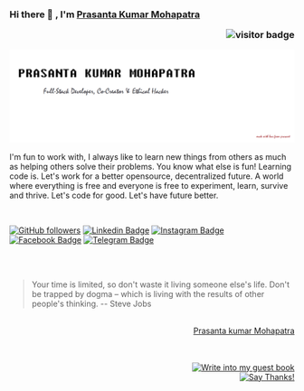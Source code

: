 ### Hi there 👋 , I'm [Prasanta Kumar Mohapatra](https://www.github.com/prasanta-mohapatra) <p  align="right"><img src="https://visitor-badge.laobi.icu/badge?page_id=prasanta-mohapatra" alt="visitor badge"/></p>

<!--
**prasanta-mohapatra/prasanta-mohapatra** is a ✨ _special_ ✨ repository because its `README.md` (this file) appears on your GitHub profile.

Here are some ideas to get you started:

- 🔭 I’m currently working on ...
- 🌱 I’m currently learning ...
- 👯 I’m looking to collaborate on ...
- 🤔 I’m looking for help with ...
- 💬 Ask me about ...
- 📫 How to reach me: ...
- 😄 Pronouns: ...
- ⚡ Fun fact: ...
-->
![Prasanta Kumar Mohapatra](https://github.com/prasanta-mohapatra/prasanta-mohapatra/blob/master/CO.png?raw=true)


I'm fun to work with, I always like to learn new things from others as much as helping others solve their problems. You know what else is fun! Learning code is. Let's work for a better opensource, decentralized future. A world where everything is free and everyone is free to experiment, learn, survive and thrive. Let's code for good. Let's have future better.

<br/>

[![GitHub followers](https://img.shields.io/github/followers/prasanta-mohapatra?style=social)](https://www.github.com/prasanta-mohapatra)
[![Linkedin Badge](https://img.shields.io/badge/-paacifik-blue?style=flat-square&logo=Linkedin&logoColor=white&link=https://www.linkedin.com/in/prasanta-mohapatra/)](https://www.linkedin.com/in/prasanta-mohapatra/)
[![Instagram Badge](https://img.shields.io/badge/-strange_._r-purple?style=flat-square&logo=Instagram&logoColor=white&link=https://www.instagram.com/strange_._r/)](https://www.instagram.com/strange_._r/)
[![Facebook Badge](https://img.shields.io/badge/-paacifik-blue?style=flat-square&logo=Facebook&logoColor=white&link=https://www.facebook.com/paacifik)](https://www.facebook.com/paacifik)
[![Telegram Badge](https://img.shields.io/badge/-Paacifik-grey?style=flat-square&logo=Telegram&logoColor=white&link=https://telegram.org/@paacifik)](https://telegram.org/@Paacifik)

<!--
# Fun Facts
 ![Stats](https://github.com/prasanta-mohapatra/prasanta-mohapatra/blob/master/stats.png?raw=true) 
![Stats](https://github.com/prasanta-mohapatra/prasanta-mohapatra/blob/master/stats-w.png?raw=true)  
-->

<br/>
<br/>

> Your time is limited, so don't waste it living someone else's life. Don't be trapped by dogma – which is living with the results of other people's thinking.
> -- Steve Jobs


<div align="right">
<!-- 
[![Write into my guest book](https://img.shields.io/badge/-___%20%F0%9F%96%8B%20Write%20into%20my%20guest%20book-red?style=flat-round)](https://github.com/prasanta-mohapatra/prasanta-mohapatra/issues/new?template=Guestbook_entry.md&title=Adding+<username>+to+guestbook) 
<a   href="https://github.com/prasanta-mohapatra/prasanta-mohapatra/issues/new?template=Guestbook_entry.md&title=Adding+<username>+to+guestbook">
<strong> ___ 🖋 Write into my guest book</strong></a>
-->
<br/>

<div class="LI-profile-badge"  data-version="v1" data-size="medium" data-locale="en_US" data-type="vertical" data-theme="light" data-vanity="prasanta-mohapatra"><a class="LI-simple-link" href='https://in.linkedin.com/in/prasanta-mohapatra?trk=profile-badge'>Prasanta kumar Mohapatra</a></div>

<br/>
<br/>

[![Write into my guest book](https://img.shields.io/badge/-___%20%F0%9F%96%8B%20Write%20into%20my%20guest%20book-red?style=flat-round)](https://github.com/prasanta-mohapatra/prasanta-mohapatra/issues/new?template=Guestbook_entry.md&title=Adding+<username>+to+guestbook)
<br/>
[![Say Thanks!](https://img.shields.io/badge/Say%20Thanks-!-1EAEDB.svg)](https://saythanks.io/to/mohapatraprasant98@gmail.com)

</div>

<!--
[![Contribution Stats](https://github-contribution-stats.vercel.app/api/?username=prasanta-mohapatra)](https://github.com/LordDashMe/github-contribution-stats/)
[![Github Stats By Anurag](https://github-readme-stats.vercel.app/api?username=prasanta-mohapatra&show_icons=true&title_color=62BFAD&icon_color=79ff97&text_color=F7F8E8&bg_color=151515)](https://github.com/anuraghazra/github-readme-stats)
[![Top Langs](https://github-readme-stats.vercel.app/api/top-langs/?username=prasanta-mohapatra)](https://github.com/anuraghazra/github-readme-stats)
[![Top Langs](https://github-readme-stats.vercel.app/api/top-langs/?username=prasanta-mohapatra&hide=javascript,html)](https://github.com/anuraghazra/github-readme-stats)
-->
